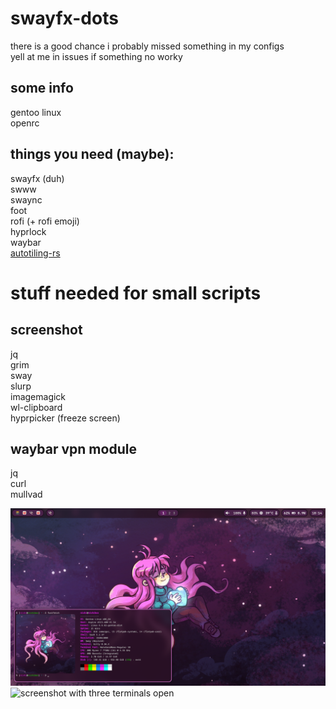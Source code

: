 # swayfx-dots
there is a good chance i probably missed something in my configs\
yell at me in issues if something no worky

## some info
gentoo linux\
openrc

## things you need (maybe):
swayfx (duh)\
swww\
swaync\
foot\
rofi (+ rofi emoji)\
hyprlock\
waybar\
[autotiling-rs](https://github.com/ammgws/autotiling-rs)

# stuff needed for small scripts

## screenshot
jq\
grim\
sway\
slurp\
imagemagick\
wl-clipboard\
hyprpicker (freeze screen)

## waybar vpn module
jq\
curl\
mullvad

![screenshot of desktop](screenshot.png)
![screenshot with three terminals open](screenshot2.png)

